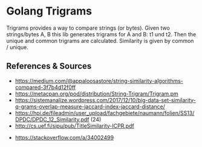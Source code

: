 # Golang Trigrams

Trigrams provides a way to compare strings (or bytes).
Given two strings/bytes A, B this lib generates trigrams for A and B: t1 und t2.
Then the unique and common trigrams are calculated. Similarity is given by common / unique.

## References & Sources

* https://medium.com/@appaloosastore/string-similarity-algorithms-compared-3f7b4d12f0ff
* https://metacpan.org/pod/distribution/String-Trigram/Trigram.pm
* https://sistemanalize.wordpress.com/2017/12/10/big-data-set-similarity-q-grams-overlap-measure-jaccard-index-jaccard-distance/
* https://hpi.de/fileadmin/user_upload/fachgebiete/naumann/folien/SS13/DPDC/DPDC_12_Similarity.pdf (24)
* http://cs.uef.fi/sipu/pub/TitleSimilarity-ICPR.pdf
- https://stackoverflow.com/a/34002499
